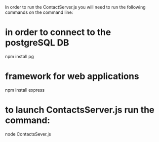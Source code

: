 In order to run the ContactServer.js you will need to run the following commands on the command line:

# in order to connect to the postgreSQL DB
npm install pg

# framework for web applications 
npm install express

# to launch ContactsServer.js run the command:
node ContactsSever.js
